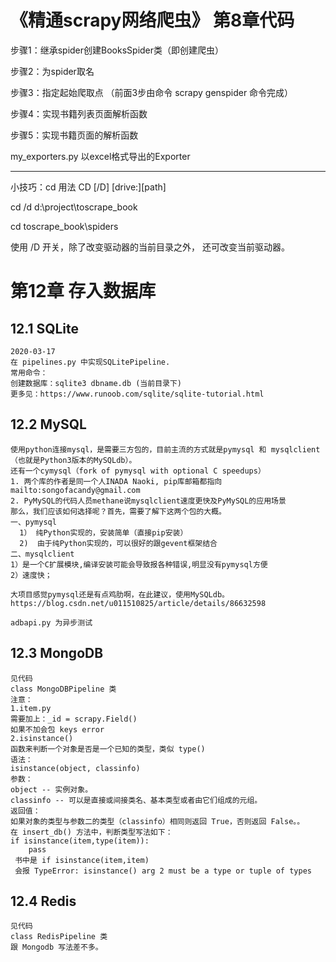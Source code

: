 # 《精通scrapy网络爬虫》 第8章代码 
步骤1：继承spider创建BooksSpider类（即创建爬虫）

步骤2：为spider取名 

步骤3：指定起始爬取点 
（前面3步由命令 scrapy genspider 命令完成）

步骤4：实现书籍列表页面解析函数

步骤5：实现书籍页面的解析函数

my_exporters.py 以excel格式导出的Exporter

---------
小技巧：cd 用法 CD [/D] [drive:][path]

cd /d d:\project\toscrape_book

cd toscrape_book\spiders

使用 /D 开关，除了改变驱动器的当前目录之外，
还可改变当前驱动器。

# 第12章 存入数据库 
## 12.1 SQLite
    2020-03-17 
    在 pipelines.py 中实现SQLitePipeline.
    常用命令：
    创建数据库：sqlite3 dbname.db (当前目录下)
    更多见：https://www.runoob.com/sqlite/sqlite-tutorial.html
## 12.2 MySQL
    使用python连接mysql，是需要三方包的，目前主流的方式就是pymysql 和 mysqlclient（也就是Python3版本的MySQLdb）。
    还有一个cymysql（fork of pymysql with optional C speedups）
    1. 两个库的作者是同一个人INADA Naoki, pip库邮箱都指向mailto:songofacandy@gmail.com
    2. PyMySQL的代码人员methane说mysqlclient速度更快及PyMySQL的应用场景
    那么，我们应该如何选择呢？首先，需要了解下这两个包的大概。
    一、pymysql
      1） 纯Python实现的，安装简单（直接pip安装）
      2)  由于纯Python实现的，可以很好的跟gevent框架结合
    二、mysqlclient
    1）是一个C扩展模块,编译安装可能会导致报各种错误,明显没有pymysql方便
    2）速度快；
    
    大项目感觉pymysql还是有点鸡肋啊，在此建议，使用MySQLdb。
    https://blog.csdn.net/u011510825/article/details/86632598
    
    adbapi.py 为异步测试
    
    
## 12.3 MongoDB
    见代码
    class MongoDBPipeline 类
    注意：
    1.item.py
    需要加上：_id = scrapy.Field()
    如果不加会包 keys error
    2.isinstance() 
    函数来判断一个对象是否是一个已知的类型，类似 type()
    语法：
    isinstance(object, classinfo)
    参数：
    object -- 实例对象。
    classinfo -- 可以是直接或间接类名、基本类型或者由它们组成的元组。
    返回值：
    如果对象的类型与参数二的类型（classinfo）相同则返回 True，否则返回 False。。
    在 insert_db() 方法中，判断类型写法如下：
    if isinstance(item,type(item)):
        pass
     书中是 if isinstance(item,item) 
     会报 TypeError: isinstance() arg 2 must be a type or tuple of types
    
    
## 12.4 Redis
    见代码
    class RedisPipeline 类
    跟 Mongodb 写法差不多。
    
